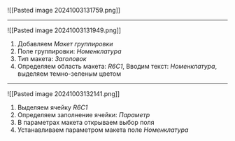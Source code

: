 ![[Pasted image 20241003131759.png]]

---

![[Pasted image 20241003131949.png]]
1. Добавляем *Макет группировки*
2. Поле группировки: *Номенклатура*
3. Тип макета: *Заголовок*
4. Определяем область макета: *R6C1*, Вводим текст: *Номенклатура*, выделяем темно-зеленым цветом

---

![[Pasted image 20241003132141.png]]
1. Выделяем ячейку *R6C1*
2. Определяем заполнение ячейки: *Параметр*
3. В параметрах макета открываем выбор поля
4. Устанавливаем параметром макета поле *Номенклатура*
